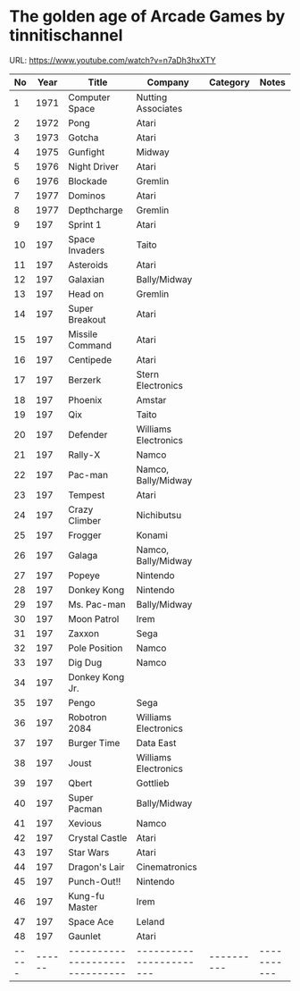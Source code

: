 The golden age of Arcade Games by tinnitischannel
======

URL: https://www.youtube.com/watch?v=n7aDh3hxXTY


| No  | Year | Title                        | Company               | Category | Notes     |
|-----|------|------------------------------|-----------------------|----------|-----------|
|   1 | 1971 | Computer Space               | Nutting Associates    |          |           |
|   2 | 1972 | Pong                         | Atari                 |          |           |
|   3 | 1973 | Gotcha                       | Atari                 |          |           |
|   4 | 1975 | Gunfight                     | Midway                |          |           |
|   5 | 1976 | Night Driver                 | Atari                 |          |           |
|   6 | 1976 | Blockade                     | Gremlin               |          |           |
|   7 | 1977 | Dominos                      | Atari                 |          |           |
|   8 | 1977 | Depthcharge                  | Gremlin               |          |           |
|   9 | 197  | Sprint 1                     | Atari                      |          |           |
|  10 | 197  | Space Invaders               | Taito                      |          |           |
|  11 | 197  | Asteroids                    | Atari                      |          |           |
|  12 | 197  | Galaxian                     | Bally/Midway                      |          |           |
|  13 | 197  | Head on                      | Gremlin                      |          |           |
|  14 | 197  | Super Breakout               | Atari                      |          |           |
|  15 | 197  | Missile Command              | Atari                      |          |           |
|  16 | 197  | Centipede                    | Atari                      |          |           |
|  17 | 197  | Berzerk                      | Stern Electronics                      |          |           |
|  18 | 197  | Phoenix                      | Amstar                      |          |           |
|  19 | 197  | Qix                          | Taito                      |          |           |
|  20 | 197  | Defender                     | Williams Electronics                      |          |           |
|  21 | 197  | Rally-X                      | Namco                      |          |           |
|  22 | 197  | Pac-man                      | Namco, Bally/Midway                      |          |           |
|  23 | 197  | Tempest                      | Atari                      |          |           |
|  24 | 197  | Crazy Climber                | Nichibutsu                      |          |           |
|  25 | 197  | Frogger                      | Konami                      |          |           |
|  26 | 197  | Galaga                       | Namco, Bally/Midway                      |          |           |
|  27 | 197  | Popeye                       | Nintendo                      |          |           |
|  28 | 197  | Donkey Kong                  | Nintendo                      |          |           |
|  29 | 197  | Ms. Pac-man                  | Bally/Midway                      |          |           |
|  30 | 197  | Moon Patrol                  | Irem                      |          |           |
|  31 | 197  | Zaxxon                       | Sega                      |          |           |
|  32 | 197  | Pole Position                | Namco                      |          |           |
|  33 | 197  | Dig Dug                      | Namco                      |          |           |
|  34 | 197  | Donkey Kong Jr.              |                       |          |           |
|  35 | 197  | Pengo                        | Sega                  |          |           |
|  36 | 197  | Robotron 2084                | Williams Electronics  |          |           |
|  37 | 197  | Burger Time                  | Data East             |          |           |
|  38 | 197  | Joust                        | Williams Electronics  |          |           |
|  39 | 197  | Qbert                        | Gottlieb              |          |           |
|  40 | 197  | Super Pacman                 | Bally/Midway          |          |           |
|  41 | 197  | Xevious                      | Namco                 |          |           |
|  42 | 197  | Crystal Castle               | Atari                 |          |           |
|  43 | 197  | Star Wars                    | Atari                 |          |           |
|  44 | 197  | Dragon's Lair                | Cinematronics         |          |           |
|  45 | 197  | Punch-Out!!                  | Nintendo              |          |           |
|  46 | 197  | Kung-fu Master               | Irem                  |          |           |
|  47 | 197  | Space Ace                    | Leland                |          |           |
|  48 | 197  | Gaunlet                      | Atari                 |          |           |
|-----|------|------------------------------|-----------------------|----------|-----------|
